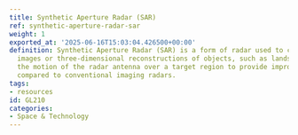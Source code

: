 ```yaml
---
title: Synthetic Aperture Radar (SAR)
ref: synthetic-aperture-radar-sar
weight: 1
exported_at: '2025-06-16T15:03:04.426500+00:00'
definition: Synthetic Aperture Radar (SAR) is a form of radar used to create two-dimensional
  images or three-dimensional reconstructions of objects, such as landscapes. It utilizes
  the motion of the radar antenna over a target region to provide improved resolution
  compared to conventional imaging radars.
tags:
- resources
id: GL210
categories:
- Space & Technology
---
```


